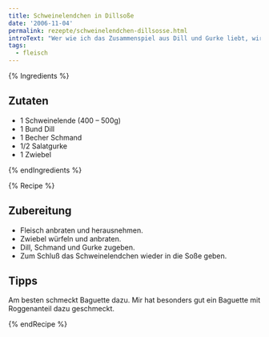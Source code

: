 ```yaml
---
title: Schweinelendchen in Dillsoße
date: '2006-11-04'
permalink: rezepte/schweinelendchen-dillsosse.html
introText: "Wer wie ich das Zusammenspiel aus Dill und Gurke liebt, wird dieses Gericht schnell vergöttern."
tags:
  - fleisch
---
```


{% Ingredients %}

## Zutaten

- 1 Schweinelende (400 – 500g)
- 1 Bund Dill
- 1 Becher Schmand
- 1/2 Salatgurke
- 1 Zwiebel

{% endIngredients %}

{% Recipe %}

## Zubereitung

- Fleisch anbraten und herausnehmen.
- Zwiebel würfeln und anbraten.
- Dill, Schmand und Gurke zugeben.
- Zum Schluß das Schweinelendchen wieder in die Soße geben.

## Tipps

Am besten schmeckt Baguette dazu. Mir hat besonders gut ein Baguette mit Roggenanteil dazu geschmeckt.

{% endRecipe %}
